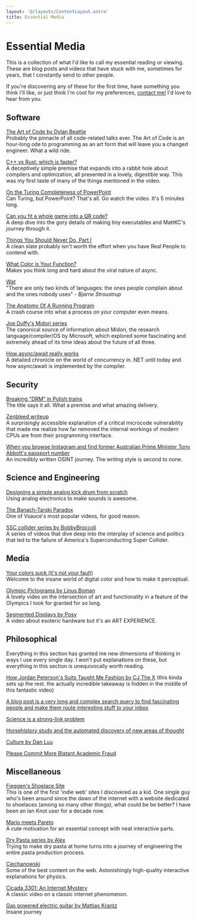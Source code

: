 ```yaml
---
layout: '@/layouts/ContentLayout.astro'
title: Essential Media
---
```


# Essential Media

This is a collection of what I'd like to call my essential reading or viewing. These are blog posts and videos that have stuck with me, sometimes for years, that I constantly send to other people.

If you're discovering any of these for the first time, have something you think I'll like, or just think I'm cool for my preferences, [contact me!](/) I'd love to hear from you.

## Software

[The Art of Code by Dylan Beattie](https://youtu.be/6avJHaC3C2U)  
Probably the pinnacle of all code-related talks ever. The Art of Code is an hour-long ode to programming as an art form that will leave you a changed engineer. What a wild ride. 

[C++ vs Rust: which is faster?](https://youtu.be/VMpSYJ_7aYM)  
A deceptively simple premise that expands into a rabbit hole about compilers and optimization, all presented in a lovely, digestible way. This was my first taste of many of the things mentioned in the video.

[On the Turing Completeness of PowerPoint](https://youtu.be/uNjxe8ShM-8)  
Can Turing, but PowerPoint? That's all. Go watch the video. It's 5 minutes long.

[Can you fit a whole game into a QR code?](https://youtu.be/ExwqNreocpg)  
A deep dive into the gory details of making tiny executables and MattKC's journey through it.

[Things You Should Never Do, Part I](https://www.joelonsoftware.com/2000/04/06/things-you-should-never-do-part-i/)  
A clean slate probably isn't worth the effort when you have Real People to contend with.

[What Color is Your Function?](https://journal.stuffwithstuff.com/2015/02/01/what-color-is-your-function/)  
Makes you think long and hard about the viral nature of async.

[Wat](https://www.destroyallsoftware.com/talks/wat)  
"There are only two kinds of languages: the ones people complain about and the ones nobody uses" - *Bjarne Stroustrup*

[The Anatomy Of A Running Program](https://www.rfleury.com/p/demystifying-debuggers-part-2-the)  
A crash course into what a process on your computer even means.

[Joe Duffy's Midori series](https://joeduffyblog.com/2015/11/03/blogging-about-midori/)  
The canonical source of information about Midori, the research language/compiler/OS by Microsoft, which explored some fascinating and extremely ahead of its time ideas about the future of all three.

[How async/await really works](https://devblogs.microsoft.com/dotnet/how-async-await-really-works/)  
A detailed chronicle on the world of concurrency in .NET until today and how async/await is implemented by the compiler.

## Security

[Breaking "DRM" in Polish trains](https://youtu.be/XrlrbfGZo2k)  
The title says it all. What a premise and what amazing delivery.

[Zenbleed writeup](https://lock.cmpxchg8b.com/zenbleed.html)  
A surprisingly accessible explanation of a critical microcode vulnerability that made me realize how far removed the internal workings of modern CPUs are from their programming interface.

[When you browse Instagram and find former Australian Prime Minister Tony Abbott's passport number](https://mango.pdf.zone/finding-former-australian-prime-minister-tony-abbotts-passport-number-on-instagram/)  
An incredibly written OSINT journey. The writing style is second to none.

## Science and Engineering

[Designing a simple analog kick drum from scratch](https://youtu.be/yz37Yz315eU)  
Using analog electronics to make sounds is awesome.

[The Banach-Tarski Paradox](https://youtu.be/s86-Z-CbaHA)  
One of Vsauce's most popular videos, for good reason.

[SSC collider series by BobbyBroccoli](https://youtu.be/ivVzGpznw1U)  
A series of videos that dive deep into the interplay of science and politics that led to the failure of America's Superconducting Super Collider.

## Media

[Your colors suck (it's not your fault)](https://youtu.be/fv-wlo8yVhk)  
Welcome to the insane world of digital color and how to make it perceptual.

[Olympic Pictograms by Linus Boman](https://youtu.be/z2W0s2MP9_w)  
A lovely video on the intersection of art and functionality in a feature of the Olympics I took for granted for so long.

[Segmented Displays by Posy](https://youtu.be/RTB5XhjbgZA)  
A video about esoteric hardware but it's an ART EXPERIENCE.

## Philosophical

Everything in this section has granted me new dimensions of thinking in ways I use every single day. I won't put explanations on these, but everything in this section is unequivocally worth reading.

[How Jordan Peterson's Suits Taught Me Fashion by CJ The X](https://youtu.be/LpHFcylNGqg) (this kinda sets up the rest. the actually incredible takeaway is hidden in the middle of this fantastic video)

[A blog post is a very long and complex search query to find fascinating people and make them route interesting stuff to your inbox](https://www.henrikkarlsson.xyz/p/search-query)

[Science is a strong-link problem](https://www.experimental-history.com/p/science-is-a-strong-link-problem)

[Horsehistory study and the automated discovery of new areas of thought](https://interconnected.org/home/2021/06/16/horsehistory)

[Culture by Dan Luu](https://danluu.com/culture/)

[Please Commit More Blatant Academic Fraud](https://jacobbuckman.com/2021-05-29-please-commit-more-blatant-academic-fraud/)

## Miscellaneous

[Fieggen's Shoelace Site](https://fieggen.com/shoelace/index.htm)  
This is one of the first 'indie web' sites I discovered as a kid. One single guy who's been around since the dawn of the internet with a website dedicated to shoelaces (among so many other things), what could be be better? I have been an Ian Knot user for a decade now.

[Mario meets Pareto](https://www.mayerowitz.io/blog/mario-meets-pareto)  
A cute motivation for an essential concept with neat interactive parts.

[Dry Pasta series by Alex](https://youtube.com/playlist?list=PLURsDaOr8hWXz_CFEfPH2wFhIbJn9iHJY)  
Trying to make dry pasta at home turns into a journey of engineering the entire pasta production process.

[Ciechanowski](https://ciechanow.ski/)  
Some of the best content on the web. Astonishingly high-quality interactive explanations for physics.

[Cicada 3301: An Internet Mystery](https://youtu.be/I2O7blSSzpI)  
A classic video on a classic internet phenomenon.

[Gas powered electric guitar by Mattias Krantz](https://youtu.be/p39v4Fkr9U)  
Insane journey